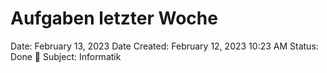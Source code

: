 # Aufgaben letzter Woche

Date: February 13, 2023
Date Created: February 12, 2023 10:23 AM
Status: Done 🙌
Subject: Informatik